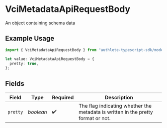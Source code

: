 # VciMetadataApiRequestBody

An object containing schema data

## Example Usage

```typescript
import { VciMetadataApiRequestBody } from "authlete-typescript-sdk/models/operations";

let value: VciMetadataApiRequestBody = {
  pretty: true,
};
```

## Fields

| Field                                                                             | Type                                                                              | Required                                                                          | Description                                                                       |
| --------------------------------------------------------------------------------- | --------------------------------------------------------------------------------- | --------------------------------------------------------------------------------- | --------------------------------------------------------------------------------- |
| `pretty`                                                                          | *boolean*                                                                         | :heavy_check_mark:                                                                | The flag indicating whether the metadata is written in the pretty<br/>format or not.<br/> |